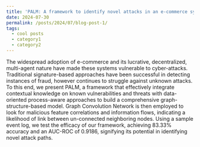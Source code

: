 ```yaml
---
title: 'PALM: A framework to identify novel attacks in an e-commerce system'
date: 2024-07-30
permalink: /posts/2024/07/blog-post-1/
tags:
  - cool posts
  - category1
  - category2
---
```


The widespread adoption of e-commerce and its lucrative, decentralized, multi-agent nature have made these systems vulnerable to cyber-attacks. Traditional signature-based approaches have been successful in detecting instances of fraud, however continues to struggle against unknown attacks. To this end, we present PALM, a framework that effectively integrate contextual knowledge on known vulnerabilities and threats with data-oriented process-aware approaches to build a comprehensive graph-structure-based model. Graph Convolution Network is then employed to look for malicious feature correlations and information flows, indicating a likelihood of link between un-connected neighboring nodes. Using a sample event log, we test the efficacy of our framework, achieving 83.33% accuracy and an AUC-ROC of 0.9186, signifying its potential in identifying novel attack paths.
